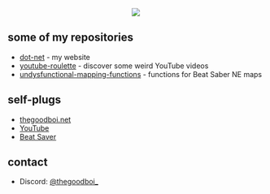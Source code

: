 <p align="center">
	<img src="https://cdn.discordapp.com/attachments/803471147898241027/1143782211695423518/banner.png">
</p>

## some of my repositories

- [dot-net](https://github.com/TheGoodBoi411/dot-net) - my website
- [youtube-roulette](https://thegoodboi411.github.io/youtube-roulette/) - discover some weird YouTube videos
- [undysfunctional-mapping-functions](https://github.com/TheGoodBoi411/undysfunctional-mapping-functions) - functions for Beat Saber NE maps

## self-plugs

- [thegoodboi.net](https://thegoodboi.net)
- [YouTube](https://www.youtube.com/channel/UC-aOekaRwdZTvdcTl2YBIRg)
- [Beat Saver](https://beatsaver.com/profile/4284638)

## contact

- Discord: [@thegoodboi_](https://discord.com/users/515025828736794654)
  
<!--
**TheGoodBoi411/thegoodboi411** is a ✨ _special_ ✨ repository because its `README.md` (this file) appears on your GitHub profile.

Here are some ideas to get you started:

- 🔭 I’m currently working on ...
- 🌱 I’m currently learning ...
- 👯 I’m looking to collaborate on ...
- 🤔 I’m looking for help with ...
- 💬 Ask me about ...
- 📫 How to reach me: ...
- 😄 Pronouns: ...
- ⚡ Fun fact: ...
-->
